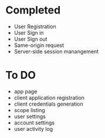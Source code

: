 # Completed
- User Registration
- User Sign in
- User Sign out
- Same-origin request 
- Server-side session manangement

# To DO
- app page
- client application registration
- client credentials generation
- scope listing
- user settings
- account settings
- user activity log
